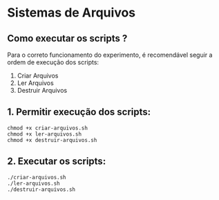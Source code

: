 
# Sistemas de Arquivos


## Como executar os scripts ?
Para o correto funcionamento do experimento, é recomendável seguir a ordem de execução dos scripts:

 1. Criar Arquivos
 2. Ler Arquivos
 3. Destruir Arquivos


 ## **1. Permitir execução dos scripts:**

    chmod +x criar-arquivos.sh
    chmod +x ler-arquivos.sh
    chmod +x destruir-arquivos.sh

 ## **2. Executar os scripts:**

    ./criar-arquivos.sh
    ./ler-arquivos.sh
    ./destruir-arquivos.sh

